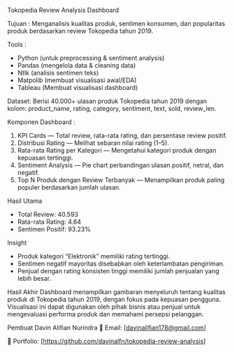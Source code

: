 Tokopedia Review Analysis Dashboard 

Tujuan : 
Menganalisis kualitas produk, sentimen konsumen, dan popularitas produk berdasarkan review Tokopedia tahun 2019.

Tools : 
- Python (untuk preprocessing & sentiment analysis)
- Pandas (mengelola data & cleaning data)
- Ntlk (analisis sentimen teks)
- Matpolib (membuat visualisasi awal/EDA)
- Tableau (Membuat visualisasi dashboard)

Dataset:
Berisi 40.000+ ulasan produk Tokopedia tahun 2019 dengan kolom:
product_name, rating, category, sentiment, text, sold, review_len.

Komponen Dashboard :
1. KPI Cards — Total review, rata-rata rating, dan persentase review positif.
2. Distribusi Rating — Melihat sebaran nilai rating (1–5).
3. Rata-rata Rating per Kategori — Mengetahui kategori produk dengan kepuasan tertinggi.
4. Sentiment Analysis — Pie chart perbandingan ulasan positif, netral, dan negatif.
5. Top N Produk dengan Review Terbanyak — Menampilkan produk paling populer berdasarkan jumlah ulasan.

Hasil Utama
- Total Review: 40.593
- Rata-rata Rating: 4.64
- Sentimen Positif: 93.23%

Insight
- Produk kategori “Elektronik” memiliki rating tertinggi.
- Sentimen negatif mayoritas disebabkan oleh keterlambatan pengiriman.
- Penjual dengan rating konsisten tinggi memiliki jumlah penjualan yang lebih besar.

Hasil Akhir
Dashboard menampilkan gambaran menyeluruh tentang kualitas produk di Tokopedia tahun 2019, dengan fokus pada kepuasan pengguna.
Visualisasi ini dapat digunakan oleh pihak bisnis atau penjual untuk mengevaluasi performa produk dan memahami persepsi pelanggan.

Pembuat
Davin Alifian Nurindra
📧 Email: [davinalifian178@gmail.com]

💼 Portfolio: [https://github.com/davinalfn/tokopedia-review-analysis]
